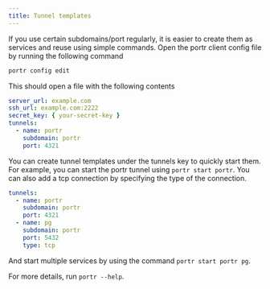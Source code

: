 ```yaml
---
title: Tunnel templates
---
```


If you use certain subdomains/port regularly, it is easier to create them as services and reuse using simple commands.
Open the portr client config file by running the following command

```bash
portr config edit
```

This should open a file with the following contents

```yaml
server_url: example.com
ssh_url: example.com:2222
secret_key: { your-secret-key }
tunnels:
  - name: portr
    subdomain: portr
    port: 4321
```

You can create tunnel templates under the tunnels key to quickly start them.
For example, you can start the portr tunnel using `portr start portr`. You can also add a tcp connection by specifying the type of the connection.

```yaml
tunnels:
  - name: portr
    subdomain: portr
    port: 4321
  - name: pg
    subdomain: portr
    port: 5432
    type: tcp
```

And start multiple services by using the command `portr start portr pg`.

For more details, run `portr --help`.

